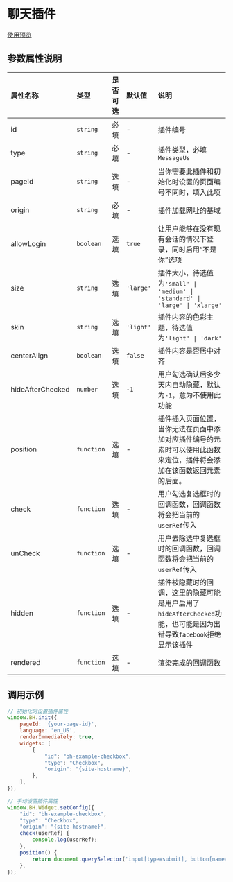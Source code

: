 # 聊天插件

[使用预览](https://bothub-ai.github.io/bothub-sdk-for-javascript/widgets/checkbox/)

## 参数属性说明
|属性名称|类型|是否可选|默认值|说明|
|:--|:--|:--|:--|:--|
|id|`string`|必填|-|插件编号|
|type|`string`|必填|-|插件类型，必填`MessageUs`|
|pageId|`string`|选填|-|当你需要此插件和初始化时设置的页面编号不同时，填入此项|
|origin|`string`|必填|-|插件加载网址的基域|
|allowLogin|`boolean`|选填|`true`|让用户能够在没有现有会话的情况下登录，同时启用“不是你”选项|
|size|`string`|选填|`'large'`|插件大小，待选值为`'small' \| 'medium' \| 'standard' \| 'large' \| 'xlarge'`|
|skin|`string`|选填|`'light'`|插件内容的色彩主题，待选值为`'light' \| 'dark'`|
|centerAlign|`boolean`|选填|`false`|插件内容是否居中对齐|
|hideAfterChecked|`number`|选填|`-1`|用户勾选确认后多少天内自动隐藏，默认为`-1`，意为不使用此功能|
|position|`function`|选填|-|插件插入页面位置，当你无法在页面中添加对应插件编号的元素时可以使用此函数来定位，插件将会添加在该函数返回元素的后面。|
|check|`function`|选填|-|用户勾选复选框时的回调函数，回调函数将会把当前的`userRef`传入|
|unCheck|`function`|选填|-|用户去除选中复选框时的回调函数，回调函数将会把当前的`userRef`传入|
|hidden|`function`|选填|-|插件被隐藏时的回调，这里的隐藏可能是用户启用了`hideAfterChecked`功能，也可能是因为出错导致`facebook`拒绝显示该插件|
|rendered|`function`|选填|-|渲染完成的回调函数|

## 调用示例
```javascript
// 初始化时设置插件属性
window.BH.init({
    pageId: '{your-page-id}',
    language: 'en_US',
    renderImmediately: true,
    widgets: [
        {
            "id": "bh-example-checkbox",
            "type": "Checkbox",
            "origin": "{site-hostname}",
        },
    ],
});

// 手动设置插件属性
window.BH.Widget.setConfig({
    "id": "bh-example-checkbox",
    "type": "Checkbox",
    "origin": "{site-hostname}",
    check(userRef) {
        console.log(userRef);
    },
    position() {
        return document.querySelector('input[type=submit], button[name=add]')
    },
});
```

